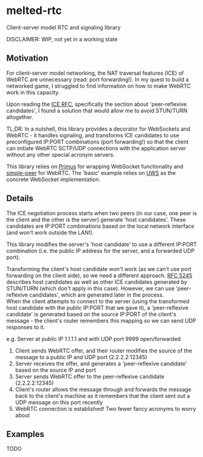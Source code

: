 # melted-rtc
Client-server model RTC and signaling library

DISCLAIMER: WIP, not yet in a working state

## Motivation

For client-server model networking, the NAT traversal features (ICE) of WebRTC are unnecessary (read: port forwarding!).  In my quest to build a networked game, I struggled to find information on how to make WebRTC work in this capacity.

Upon reading the [ICE RFC](https://tools.ietf.org/html/rfc5245), specifically the section about 'peer-reflexive candidates', I found a solution that would allow me to avoid STUN/TURN altogether.

TL;DR:
In a nutshell, this library provides a decorator for WebSockets and WebRTC - it handles signaling, and transforms ICE candidates to use preconfigured IP:PORT combinations (port forwarding!) so that the client can initiate WebRTC SCTP/UDP connections with the application server without any other special acronym servers.

This library relies on [Primus](https://github.com/primus/primus) for wrapping WebSocket functionality and [simple-peer](https://github.com/feross/simple-peer) for WebRTC.  The 'basic' example relies on [UWS](https://github.com/uNetworking/uWebSockets) as the concrete WebSocket implementation.


## Details

The ICE negotiation process starts when two peers (in our case, one peer is the client and the other is the server) generate 'host candidates'.  These candidates are IP:PORT combinations based on the local network interface (and won't work outside the LAN!).

This library modifies the server's 'host candidate' to use a different IP:PORT combination (i.e. the public IP address for the server, and a forwarded UDP port).

Transforming the client's host candidate won't work (as we can't use port forwarding on the client side), so we need a different approach. [RFC 5245](https://tools.ietf.org/html/rfc5245) describes host candidates as well as other ICE candidates generated by STUN/TURN (which don't apply in this case).  However, we can use 'peer-reflexive candidates', which are generated later in the process.  
When the client attempts to connect to the server (using the transformed host candidate with the public IP:PORT that we gave it), a 'peer-reflexive candidate' is generated based on the source IP:PORT of the client's message - the client's router remembers this mapping so we can send UDP responses to it.

e.g.
Server at public IP 1.1.1.1 and with UDP port 9999 open/forwarded
1. Client sends WebRTC offer, and their router modifies the source of the message to a public IP and UDP port (2.2.2.2:12345)
2. Server receives the offer, and generates a 'peer-reflexive candidate' based on the source IP and port
3. Server sends WebRTC offer to the peer-reflexive candidate (2.2.2.2:12345)
4. Client's router allows the message through and forwards the message back to the client's machine as it remembers that the client sent out a UDP message on this port recently
5. WebRTC connection is established! Two fewer fancy acronyms to worry about


## Examples

TODO
